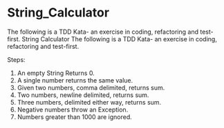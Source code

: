 # String_Calculator
The following is a TDD Kata- an exercise in coding, refactoring and test-first.
String Calculator
The following is a TDD Kata- an exercise in coding, refactoring and test-first.

Steps:
1. An empty String Returns 0.
2. A single number returns the same value.
3. Given two numbers, comma delimited, returns sum.
4. Two numbers, newline delimited, returns sum.
5. Three numbers, delimited either way, returns sum.
6. Negative numbers throw an Exception.
7. Numbers greater than 1000 are ignored.

